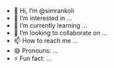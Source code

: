 - 👋 Hi, I’m @simrankoli
- 👀 I’m interested in ...
- 🌱 I’m currently learning ...
- 💞️ I’m looking to collaborate on ...
- 📫 How to reach me ...
- 😄 Pronouns: ...
- ⚡ Fun fact: ...

<!---
simrankoli/simrankoli is a ✨ special ✨ repository because its `README.md` (this file) appears on your GitHub profile.
You can click the Preview link to take a look at your changes.
--->

